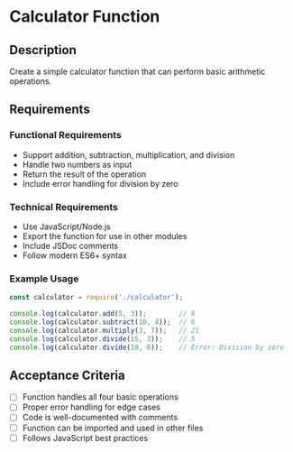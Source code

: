 # Calculator Function

## Description
Create a simple calculator function that can perform basic arithmetic operations.

## Requirements

### Functional Requirements
- Support addition, subtraction, multiplication, and division
- Handle two numbers as input
- Return the result of the operation
- Include error handling for division by zero

### Technical Requirements
- Use JavaScript/Node.js
- Export the function for use in other modules
- Include JSDoc comments
- Follow modern ES6+ syntax

### Example Usage
```javascript
const calculator = require('./calculator');

console.log(calculator.add(5, 3));        // 8
console.log(calculator.subtract(10, 4));  // 6
console.log(calculator.multiply(3, 7));   // 21
console.log(calculator.divide(15, 3));    // 5
console.log(calculator.divide(10, 0));    // Error: Division by zero
```

## Acceptance Criteria
- [ ] Function handles all four basic operations
- [ ] Proper error handling for edge cases
- [ ] Code is well-documented with comments
- [ ] Function can be imported and used in other files
- [ ] Follows JavaScript best practices
